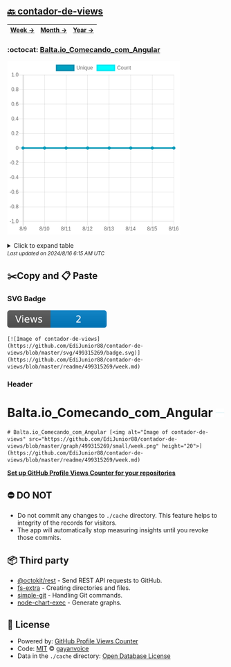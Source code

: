 ## [🔙 contador-de-views](https://github.com/EdiJunior88/contador-de-views)
| [**Week →**](https://github.com/EdiJunior88/contador-de-views/blob/master/readme/499315269/week.md) | [**Month →**](https://github.com/EdiJunior88/contador-de-views/blob/master/readme/499315269/month.md) | [**Year →**](https://github.com/EdiJunior88/contador-de-views/blob/master/readme/499315269/year.md) |
| ---- | ---- | ----- |
### :octocat: [Balta.io_Comecando_com_Angular](https://github.com/EdiJunior88/Balta.io_Comecando_com_Angular)
![Image of contador-de-views](https://github.com/EdiJunior88/contador-de-views/blob/master/graph/499315269/large/week.png)

<details>
	<summary>Click to expand table</summary>
	<h2>:calendar: Week Page Views Table</h2>
<table>
	<tr>
		<th>
			Last Updated
		</th>
		<th>
			Unique
		</th>
		<th>
			Count
		</th>
	</tr>
	<tr>
		<td>
			<code>2024/8/16</code>
		</td>
		<td>
			<code>0</code>
		</td>
		<td>
			<code>0</code>
		</td>
	</tr>
	<tr>
		<td>
			<code>2024/8/15</code>
		</td>
		<td>
			<code>0</code>
		</td>
		<td>
			<code>0</code>
		</td>
	</tr>
	<tr>
		<td>
			<code>2024/8/14</code>
		</td>
		<td>
			<code>0</code>
		</td>
		<td>
			<code>0</code>
		</td>
	</tr>
	<tr>
		<td>
			<code>2024/8/13</code>
		</td>
		<td>
			<code>0</code>
		</td>
		<td>
			<code>0</code>
		</td>
	</tr>
	<tr>
		<td>
			<code>2024/8/12</code>
		</td>
		<td>
			<code>0</code>
		</td>
		<td>
			<code>0</code>
		</td>
	</tr>
	<tr>
		<td>
			<code>2024/8/11</code>
		</td>
		<td>
			<code>0</code>
		</td>
		<td>
			<code>0</code>
		</td>
	</tr>
	<tr>
		<td>
			<code>2024/8/10</code>
		</td>
		<td>
			<code>0</code>
		</td>
		<td>
			<code>0</code>
		</td>
	</tr>
	<tr>
		<td>
			<code>2024/8/9</code>
		</td>
		<td>
			<code>0</code>
		</td>
		<td>
			<code>0</code>
		</td>
	</tr>
</table>

</details>
<small><i>Last updated on 2024/8/16 6:15 AM UTC</i></small>

## ✂️Copy and 📋 Paste
### SVG Badge
[![Image of contador-de-views](https://github.com/EdiJunior88/contador-de-views/blob/master/svg/499315269/badge.svg)](https://github.com/EdiJunior88/contador-de-views/blob/master/readme/499315269/week.md)
```readme
[![Image of contador-de-views](https://github.com/EdiJunior88/contador-de-views/blob/master/svg/499315269/badge.svg)](https://github.com/EdiJunior88/contador-de-views/blob/master/readme/499315269/week.md)
```
### Header
# Balta.io_Comecando_com_Angular [<img alt="Image of contador-de-views" src="https://github.com/EdiJunior88/contador-de-views/blob/master/graph/499315269/small/week.png" height="20">](https://github.com/EdiJunior88/contador-de-views/blob/master/readme/499315269/week.md)
```readme
# Balta.io_Comecando_com_Angular [<img alt="Image of contador-de-views" src="https://github.com/EdiJunior88/contador-de-views/blob/master/graph/499315269/small/week.png" height="20">](https://github.com/EdiJunior88/contador-de-views/blob/master/readme/499315269/week.md)
```
[**Set up GitHub Profile Views Counter for your repositories**](https://github.com/gayanvoice/github-profile-views-counter)
## ⛔ DO NOT
- Do not commit any changes to `./cache` directory. This feature helps to integrity of the records for visitors.
- The app will automatically stop measuring insights until you revoke those commits.
## 📦 Third party

- [@octokit/rest](https://www.npmjs.com/package/@octokit/rest) - Send REST API requests to GitHub.
- [fs-extra](https://www.npmjs.com/package/fs-extra) - Creating directories and files.
- [simple-git](https://www.npmjs.com/package/simple-git) - Handling Git commands.
- [node-chart-exec](https://www.npmjs.com/package/node-chart-exec) - Generate graphs.
## 📄 License
- Powered by: [GitHub Profile Views Counter](https://github.com/gayanvoice/github-profile-views-counter)
- Code: [MIT](./LICENSE) © [gayanvoice](https://github.com/gayanvoice/github-profile-views-counter)
- Data in the `./cache` directory: [Open Database License](https://opendatacommons.org/licenses/odbl/1-0/)